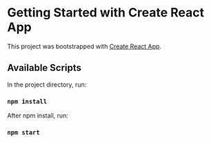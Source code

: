 # Getting Started with Create React App

This project was bootstrapped with [Create React App](https://github.com/facebook/create-react-app).

## Available Scripts

In the project directory, run:

### `npm install`

After npm install, run:

### `npm start`
